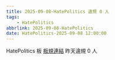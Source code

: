 ```yaml
---
title: 2025-09-08-HatePolitics 違規 0 人
tags:
    - HatePolitics
abbrlink: 2025-09-08-HatePolitics
date: HatePolitics-2025-09-08 12:00:00
---
```

HatePolitics 板 [板規連結](https://www.ptt.cc/bbs/HatePolitics/M.1617115262.A.D60.html)
昨天違規 0 人
